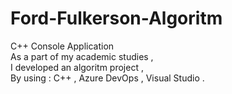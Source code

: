 # Ford-Fulkerson-Algoritm
C++ Console Application
<br/>
As a part of my academic studies , <br/>
I developed an algoritm project , <br/>
By using : C++ , Azure DevOps , Visual Studio . <br/>
